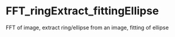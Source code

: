 # FFT_ringExtract_fittingEllipse
FFT of image, extract ring/ellipse from an image, fitting of ellipse
